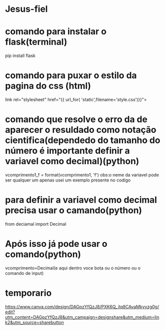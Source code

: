 # Jesus-fiel
# comando para instalar o flask(terminal)
pip install flask
# comando para puxar o estilo da pagina do css (html)
link rel="stylesheet" href="{{ url_for( 'static',filename='style.css')}}">
# comando que resolve o erro da de aparecer o resuldado como notação cientifica(dependedo do tamanho do número é importante definir a variavel como decimal)(python)
vcomprimento1_f = format(vcomprimento1, 'f') obs:o neme da variavel pode ser qualquer um apenas usei um exemplo presente no codigo
# para definir a variavel como decimal precisa usar o camando(python)
from deciamal import Decimal
# Após isso já pode usar o comando(python)
vcomprimento=Decimal(e aqui dentro voce bota ou o número ou o comando de input)
# temporario
https://www.canva.com/design/DAGpzYfQzJ8/PXK6Q_jIq8CAvaMkyvzg0g/edit?utm_content=DAGpzYfQzJ8&utm_campaign=designshare&utm_medium=link2&utm_source=sharebutton
